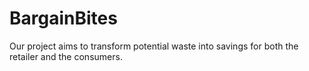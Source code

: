 # BargainBites
Our project aims to transform potential waste into savings for both the retailer and the consumers.
